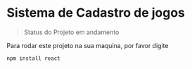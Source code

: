 # Sistema de Cadastro de jogos
>Status do Projeto em andamento

Para rodar este projeto na sua maquina, por favor digite
```
npm install react
```
